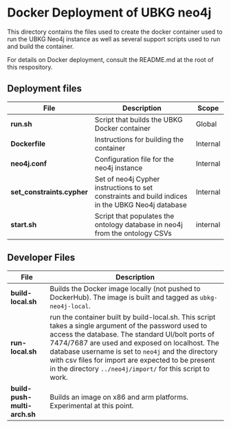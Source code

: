 # Docker Deployment of UBKG neo4j

This directory contains the files used to create the docker container used to run the UBKG Neo4j instance as well as several support scripts used to run and build the container.

For details on Docker deployment, consult the README.md at the root of this respository.

## Deployment files
|File| Description                                                                                      |Scope|
|---|--------------------------------------------------------------------------------------------------|---|
|**run.sh**| Script that builds the UBKG Docker container                                                     |Global|
|**Dockerfile**| Instructions for building the container                                                          |Internal|
|**neo4j.conf**| Configuration file for the neo4j instance                                                        |Internal|
|**set_constraints.cypher**| Set of neo4j Cypher instructions to set constraints and build indices in the UBKG Neo4j database |Internal|
|**start.sh**| Script that populates the ontology database in neo4j from the ontology CSVs|internal|                                                                          
 

## Developer Files
|File| Description                                                                                      |
|---|--------------------------------------------------------------------------------------------------|
|**build-local.sh**|Builds the Docker image locally (not pushed to DockerHub).  The image is built and tagged as `ubkg-neo4j-local`.|
|**run-local.sh**|run the container built by build-local.sh.  This script takes a single argument of the password used to access the database.  The standard UI/bolt ports of 7474/7687 are used and exposed on localhost.  The database username is set to `neo4j` and the directory with csv files for import are expected to be present in the directory `../neo4j/import/` for this script to work.|
|**build-push-multi-arch.sh** | Builds an image on x86 and arm platforms.  Experimental at this point.|
